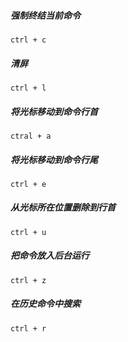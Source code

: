 ##### 强制终结当前命令
```
ctrl + c
```
##### 清屏
```
ctrl + l
```
##### 将光标移动到命令行首
```
ctral + a
```
##### 将光标移动到命令行尾
```
ctrl + e
```
##### 从光标所在位置删除到行首
```
ctrl + u
```
##### 把命令放入后台运行
```
ctrl + z
```
##### 在历史命令中搜索
```
ctrl + r
```
